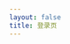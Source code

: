 ```yaml
---
layout: false
title: 登录页
---
```


<script setup>
import { onBeforeMount } from 'vue';
import { useRouter } from 'vitepress';
import { getUrlParam, getSearch } from '.vitepress/utils';

onBeforeMount(() => {
    const state = getUrlParam('state');
    const pathname = state.split('|')[0].replace('--', '/');
    const url = `${pathname}${getSearch()}`;

    const router = useRouter();
    router.go(url);
});
</script>